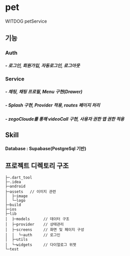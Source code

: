 # pet

WITDOG petService

## 기능
### Auth
##### - 로그인, 회원가입, 자동로그인, 로그아웃

### Service
##### - 채팅, 채팅 프로필, Menu 구현(Drawer)
##### - Splash 구현, Provider 적용, routes 페이지 처리
##### - zegoCloude를 통해 videoCall 구현, 사용자 권한 앱 권한 적용

## Skill
#### Database : Supabase(PostgreSql 기반)

## 프로젝트 디렉토리 구조
````
├─.dart_tool
├─.idea
├─android
├─assets   // 이미지 관련
│  ├─image
│  └─logo
├─build
├─ios
├─lib
│  ├─models      // 데이터 구조
│  ├─provider    // 상태관리
│  ├─screens     // 화면 및 페이지 구성
│  │  └─auth     // 로그인
│  ├─utils       
│  └─widgets     // 다이얼로그 위젯 
└─test